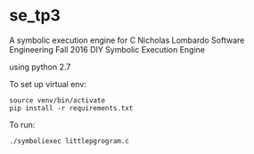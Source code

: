# se_tp3
A symbolic execution engine for C
Nicholas Lombardo
Software Engineering Fall 2016
DIY Symbolic Execution Engine

using python 2.7

To set up virtual env:

	source venv/bin/activate
	pip install -r requirements.txt

To run:
	
	./symboliexec littlepgrogram.c 
